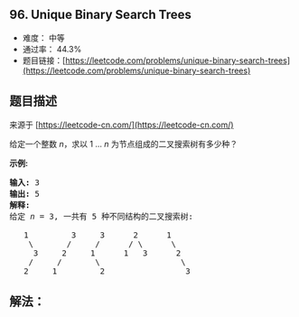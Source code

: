## 96. Unique Binary Search Trees

- 难度： 中等
- 通过率： 44.3%
- 题目链接：[https://leetcode.com/problems/unique-binary-search-trees](https://leetcode.com/problems/unique-binary-search-trees)


## 题目描述

来源于 [https://leetcode-cn.com/](https://leetcode-cn.com/)

<p>给定一个整数 <em>n</em>，求以&nbsp;1 ...&nbsp;<em>n</em>&nbsp;为节点组成的二叉搜索树有多少种？</p>

<p><strong>示例:</strong></p>

<pre><strong>输入:</strong> 3
<strong>输出:</strong> 5
<strong>解释:
</strong>给定 <em>n</em> = 3, 一共有 5 种不同结构的二叉搜索树:

   1         3     3      2      1
    \       /     /      / \      \
     3     2     1      1   3      2
    /     /       \                 \
   2     1         2                 3</pre>


## 解法：